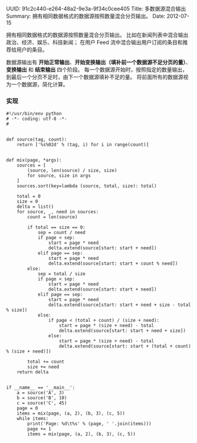 UUID: 91c2c440-e264-48a2-9e3a-9f34c0cee405
Title: 多数据源混合输出
Summary: 拥有相同数据格式的数据源按照数量混合分页输出。
Date: 2012-07-15

拥有相同数据格式的数据源按照数量混合分页输出。
比如在新闻列表中混合输出政治、经济、娱乐、科技新闻；
在用户 Feed 流中混合输出用户订阅的条目和推荐给用户的条目。

数据源输出有 **开始正常输出**、**开始变换输出（填补前一个数据源不足分页的量）**、**变换输出** 和 **结束输出** 四个阶段。
每一个数据源开始时，按照指定的数量输出，到最后一个分页不足时，由下一个数据源填补不足的量。
将前面所有的数据源视为一个数据源，简化计算。

### 实现 ###
```
#!/usr/bin/env python
# -*- coding: utf-8 -*-
#


def source(tag, count):
    return ['%s%02d' % (tag, i) for i in range(count)]


def mix(page, *args):
    sources = [
        (source, len(source) / size, size)
        for source, size in args
    ]
    sources.sort(key=lambda (source, total, size): total)

    total = 0
    size = 0
    delta = list()
    for source, _, need in sources:
        count = len(source)

        if total == size == 0:
            sep = count / need
            if page < sep:
                start = page * need
                delta.extend(source[start: start + need])
            elif page == sep:
                start = page * need
                delta.extend(source[start: start + count % need])
        else:
            sep = total / size
            if page < sep:
                start = page * need
                delta.extend(source[start: start + need])
            elif page == sep:
                start = page * need
                delta.extend(source[start: start + need + size - total % size])
            else:
                if page < (total + count) / (size + need):
                    start = page * (size + need) - total
                    delta.extend(source[start: start + need + size])
                else:
                    start = page * (size + need) - total
                    delta.extend(source[start: start + (total + count) % (size + need)])

        total += count
        size += need
    return delta


if __name__ == '__main__':
    a = source('A', 3)
    b = source('B', 10)
    c = source('C', 45)
    page = 0
    items = mix(page, (a, 2), (b, 3), (c, 5))
    while items:
        print('Page: %d\t%s' % (page, ' '.join(items)))
        page += 1
        items = mix(page, (a, 2), (b, 3), (c, 5))
```
